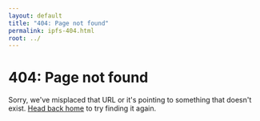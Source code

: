 ```yaml
---
layout: default
title: "404: Page not found"
permalink: ipfs-404.html
root: ../
---
```


<div class="page">
  <h1 class="page-title">404: Page not found</h1>
  <p class="lead">Sorry, we've misplaced that URL or it's pointing to something that doesn't exist. <a href="{{ "" | relative_url }}">Head back home</a> to try finding it again.</p>
</div>

<!-- #TODO: include a link that allows for the creation of a new page under the empty directory that returns a 404, and also include an explanation with a link to the contribution guidelines id:5 +feature gh:7
-->
